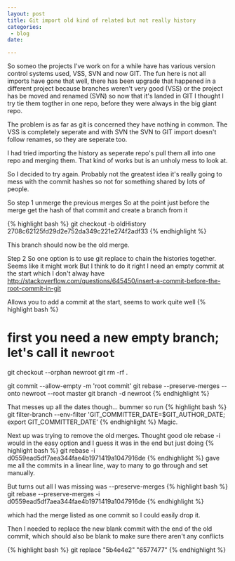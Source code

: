 ```yaml
---
layout: post
title: Git import old kind of related but not really history
categories: 
 - blog
date: 

---
```


So someo the projects I've work on for a while have has various version control systems used, VSS, SVN and now GIT.  The fun here is not all imports have gone that well, there has been upgrade that happened in a different project because branches weren't very good (VSS) or the project has be moved and renamed (SVN) so now that it's landed in GIT I thought I try tie them togther in one repo, before they were always in the big giant repo.

The problem is as far as git is concerned they have nothing in common. The VSS is completely seperate and with SVN the SVN to GIT import doesn't follow renames, so they are seperate too.

I had tried importing the history as seperate repo's pull them all into one repo and merging them.  That kind of works but is an unholy mess to look at.

So I decided to try again.
Probably not the greatest idea it's really going to mess with the commit hashes so not for something shared by lots of people.

So step 1 unmerge the previous merges
So at the point just before the merge get the hash of that commit and create a branch from it

{% highlight bash %}
git checkout -b oldHistory 2708c62125fd29d2e752da349c221e274f2adf33
{% endhighlight %}

This branch should now be the old merge.

Step 2
So one option is to use git replace to chain the histories together. Seems like it might work
But I think to do it right I need an empty commit at the start which I don't alway have
http://stackoverflow.com/questions/645450/insert-a-commit-before-the-root-commit-in-git

Allows you to add a commit at the start, seems to work quite well
{% highlight bash %}
# first you need a new empty branch; let's call it `newroot`
git checkout --orphan newroot
git rm -rf .

git commit --allow-empty -m 'root commit'
git rebase --preserve-merges --onto newroot --root master
git branch -d newroot
{% endhighlight %}

That messes up all the dates though... bummer 
so run
{% highlight bash %}
git filter-branch --env-filter 'GIT_COMMITTER_DATE=$GIT_AUTHOR_DATE; export GIT_COMMITTER_DATE'
{% endhighlight %}
Magic.

Next up was trying to remove the old merges.
Thought good ole rebase -i would in the easy option and I guess it was in the end but just doing 
{% highlight bash %}
git rebase -i d0559ead5df7aea344fae4b1971419a1047916de
{% endhighlight %}
gave me all the commits in a linear line, way to many to go through and set manually.

But turns out all I was missing was --preserve-merges
{% highlight bash %}
git rebase --preserve-merges -i d0559ead5df7aea344fae4b1971419a1047916de
{% endhighlight %}

which had the merge listed as one commit so I could easily drop it.

Then I needed to replace the new blank commit with the end of the old commit, which should also be blank to make sure there aren't any conflicts

{% highlight bash %}
git replace "5b4e4e2" "6577477"
{% endhighlight %}

